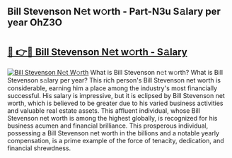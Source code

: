 ## Bill Stevenson N𝚎t w𝚘rth - Part-N3u S𝚊lary per year OhZ3O

# <h2><a href="http://gc2wo1.nevu.top/?p=Bill+Stevenson">🔗 👉🔴 Bill Stevenson N𝚎t w𝚘rth - S𝚊lary</a></h2>

[![Bill Stevenson N𝚎t W𝚘rth](https://i.imgur.com/Oavwk0R.jpeg)](http://gc2wo1.nevu.top/?p=Bill+Stevenson)
What is Bill Stevenson n𝚎t w𝚘rth? What is Bill Stevenson s𝚊lary per year?
This rich person's Bill Stevenson net worth is considerable, earning him a place among the industry's most financially successful. His salary is impressive, but it is eclipsed by Bill Stevenson net worth, which is believed to be greater due to his varied business activities and valuable real estate assets. This affluent individual, whose Bill Stevenson net worth is among the highest globally, is recognized for his business acumen and financial brilliance. This prosperous individual, possessing a Bill Stevenson net worth in the billions and a notable yearly compensation, is a prime example of the force of tenacity, dedication, and financial shrewdness.
